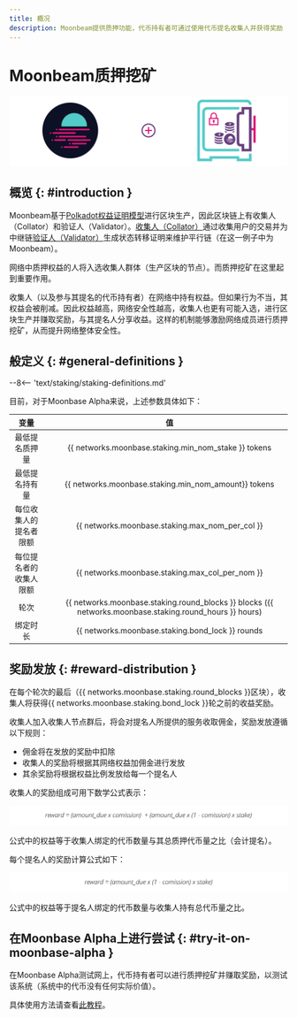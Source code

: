 ```yaml
---
title: 概况
description: Moonbeam提供质押功能，代币持有者可通过使用代币提名收集人并获得奖励
---
```


# Moonbeam质押挖矿

![Staking Moonbeam Banner](/images/staking/staking-overview-banner.png)

## 概览 {: #introduction } 

Moonbeam基于[Polkadot权益证明模型](https://wiki.polkadot.network/docs/learn-consensus)进行区块生产，因此区块链上有收集人（Collator）和验证人（Validator）。[收集人（Collator）](https://wiki.polkadot.network/docs/learn-collator)通过收集用户的交易并为中继链[验证人（Validator）](https://wiki.polkadot.network/docs/learn-validator)生成状态转移证明来维护平行链（在这一例子中为Moonbeam）。

网络中质押权益的人将入选收集人群体（生产区块的节点）。而质押挖矿在这里起到重要作用。

收集人（以及参与其提名的代币持有者）在网络中持有权益。但如果行为不当，其权益会被削减。因此权益越高，网络安全性越高，收集人也更有可能入选，进行区块生产并赚取奖励，与其提名人分享收益。这样的机制能够激励网络成员进行质押挖矿，从而提升网络整体安全性。

## 般定义 {: #general-definitions } 

--8<-- 'text/staking/staking-definitions.md'

目前，对于Moonbase Alpha来说，上述参数具体如下：

|          变量          |      |                              值                              |
| :--------------------: | :--: | :----------------------------------------------------------: |
|     最低提名质押量     |      |     {{ networks.moonbase.staking.min_nom_stake }} tokens     |
|     最低提名持有量     |      |     {{ networks.moonbase.staking.min_nom_amount}} tokens     |
| 每位收集人的提名者限额 |      |       {{ networks.moonbase.staking.max_nom_per_col }}        |
| 每位提名者的收集人限额 |      |       {{ networks.moonbase.staking.max_col_per_nom }}        |
|          轮次          |      | {{ networks.moonbase.staking.round_blocks }} blocks ({{ networks.moonbase.staking.round_hours }} hours) |
|        绑定时长        |      |       {{ networks.moonbase.staking.bond_lock }} rounds       |

## 奖励发放 {: #reward-distribution } 

在每个轮次的最后（{{ networks.moonbase.staking.round_blocks }}区块），收集人将获得{{ networks.moonbase.staking.bond_lock }}轮之前的收益奖励。

收集人加入收集人节点群后，将会对提名人所提供的服务收取佣金，奖励发放遵循以下规则：

 - 佣金将在发放的奖励中扣除
 - 收集人的奖励将根据其网络权益加佣金进行发放
 - 其余奖励将根据权益比例发放给每一个提名人

收集人的奖励组成可用下数学公式表示：

![Staking Collator Reward](/images/staking/staking-overview-1.png)

公式中的权益等于收集人绑定的代币数量与其总质押代币量之比（会计提名）。

每个提名人的奖励计算公式如下：

![Staking Nominator Reward](/images/staking/staking-overview-2.png)

公式中的权益等于提名人绑定的代币数量与收集人持有总代币量之比。

## 在Moonbase Alpha上进行尝试 {: #try-it-on-moonbase-alpha } 

在Moonbase Alpha测试网上，代币持有者可以进行质押挖矿并赚取奖励，以测试该系统（系统中的代币没有任何实际价值）。

具体使用方法请查看[此教程](/staking/stake/)。